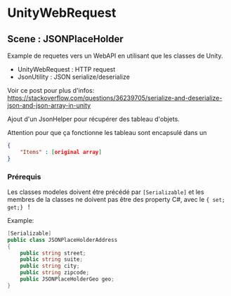 # UnityWebRequest

## Scene : JSONPlaceHolder

Example de requetes vers un WebAPI en utilisant que les classes de Unity.

* UnityWebRequest : HTTP request
* JsonUtility : JSON serialize/deserialize

Voir ce post pour plus d'infos:
https://stackoverflow.com/questions/36239705/serialize-and-deserialize-json-and-json-array-in-unity

Ajout d'un JsonHelper pour récupérer des tableau d'objets.

Attention pour que ça fonctionne les tableau sont encapsulé dans un 

```json
{
    "Items" : [original array] 
}
```

### Prérequis

Les classes modeles doivent étre précédé par `[Serializable]` et les membres de la classes ne doivent pas être des property C#, avec le `{ set; get;} ` !

Example:

```csharp
[Serializable]
public class JSONPlaceHolderAddress
{
    public string street;
    public string suite;
    public string city;
    public string zipcode;
    public JSONPlaceHolderGeo geo;
}
```
